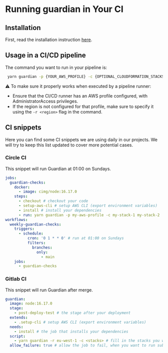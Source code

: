# Running guardian in Your CI

## Installation

First, read the installation instruction [here](./running-locally.md).

## Usage in a CI/CD pipeline

The command you want to run in your pipeline is:

```sh
 yarn guardian -p {YOUR_AWS_PROFILE} -c {OPTIONAL_CLOUDFORMATION_STACKS_NAMES} -t {OPTIONAL_TAGS}
```

⚠️ To make sure it properly works when executed by a pipeline runner:

- Ensure that the CI/CD runner has an AWS profile configured, with AdministratorAccess privileges.
- If the region is not configured for that profile, make sure to specify it using the `-r <region>` flag in the command.

## CI snippets

Here you can find some CI snippets we are using daily in our projects. We will try to keep this list updated to cover more potential cases.

### Circle CI

This snippet will run Guardian at 01:00 on Sundays.

```yml
jobs:
  guardian-checks:
    docker:
      - image: cimg/node:16.17.0
    steps:
      - checkout # checkout your code
      - setup-aws-cli # setup AWS CLI (export environment variables)
      - install # install your dependencies
      - run: yarn guardian -p my-aws-profile -c my-stack-1 my-stack-2
workflows:
  weekly-guardian-checks:
    triggers:
      - schedule:
          cron: '0 1 * * 0' # run at 01:00 on Sundays
          filters:
            branches:
              only:
                - main
    jobs:
      - guardian-checks
```

### Gitlab CI

This snippet will run Guardian after merge.

```yml
guardian:
  image: node:16.17.0
  stage:
    - post-deploy-test # the stage after your deployment
  extends:
    - .setup-cli # setup AWS CLI (export environment variables)
  needs:
    - install # the job that installs your dependencies
  script:
    - yarn guardian -r eu-west-1 -c <stacks> # fill in the stacks you want to check
  allow_failure: true # allow the job to fail, when you want to run subsequent tests
```
